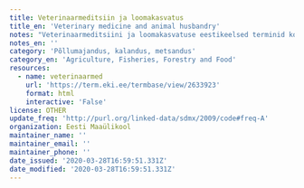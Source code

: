 ```yaml
---
title: Veterinaarmeditsiin ja loomakasvatus
title_en: 'Veterinary medicine and animal husbandry'
notes: "Veterinaarmeditsiini ja loomakasvatuse eestikeelsed terminid koos eestikeelse seletusega ja võimalusel ladina- ja ingliskeelse vastega. Termineid analüüsib ja sisestuse üle otsustab Eesti Maaülikooli veterinaarmeditsiini ja loomakasvatuse valdkondade eestikeelse terminoloogia komisjon, kes alustas tööd 2012. aastal eestikeelse terminoloogia programmi toel. Valdkonna terminites juhindutakse järgnevatest allikatest: Albert Valdes, Johannes Voldemar Veski. Ladina-eesti-vene meditsiinisõnaraamat. 1983, Enn Ernits. Koduloomade anatoomia I-X. 2002-2007, uus trükk Enn Ernits, Esta Nahkur. Koduloomade anatoomia. Kõrgkooliõpik. Kirjastus Halo, 2013. Terminoloogiakomisjoni kuuluvad Enn Ernits, Mihkel Jalakas, Eha Järv, Toivo Järvis, Aleksander Lember, Ragnar Leming, Heldur Peterson, Ülle Sihver\r\nKokku 261 terminit\r\nKeeled: et, en"
notes_en: ''
category: 'Põllumajandus, kalandus, metsandus'
category_en: 'Agriculture, Fisheries, Forestry and Food'
resources:
  - name: veterinaarmed
    url: 'https://term.eki.ee/termbase/view/2633923'
    format: html
    interactive: 'False'
license: OTHER
update_freq: 'http://purl.org/linked-data/sdmx/2009/code#freq-A'
organization: Eesti Maaülikool
maintainer_name: ''
maintainer_email: ''
maintainer_phone: ''
date_issued: '2020-03-28T16:59:51.331Z'
date_modified: '2020-03-28T16:59:51.331Z'
---
```

